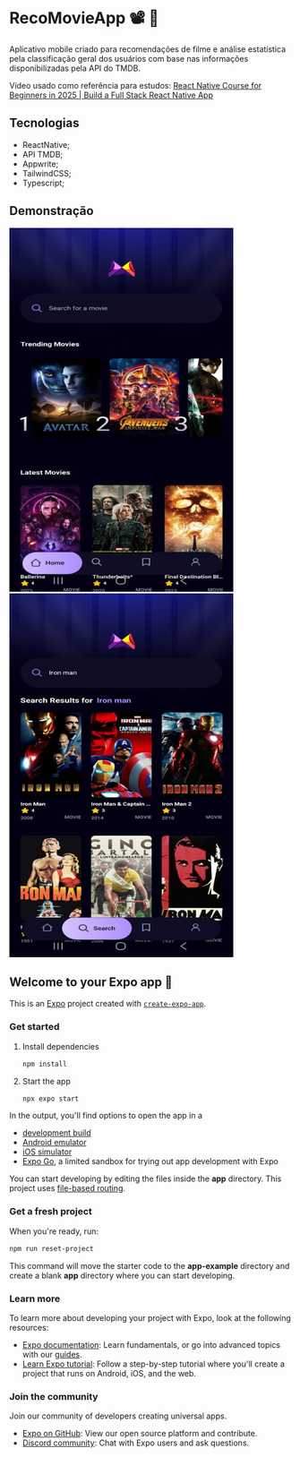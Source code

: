 # RecoMovieApp 📽 📱

Aplicativo mobile criado para recomendações de filme e análise estatística pela classificação geral dos usuários com base nas informações disponibilizadas pela API do TMDB.

Vídeo usado como referência para estudos: [React Native Course for Beginners in 2025 | Build a Full Stack React Native App
](https://www.youtube.com/watch?v=f8Z9JyB2EIE)

## Tecnologias

- ReactNative; 
- API TMDB;
- Appwrite;
- TailwindCSS;
- Typescript;

## Demonstração

<img src="./assets/images/demonstration/img1.jpg" width="400" height="650"> <img src="./assets/images/demonstration/img2.jpg" width="400" height="650">


## Welcome to your Expo app 👋

This is an [Expo](https://expo.dev) project created with [`create-expo-app`](https://www.npmjs.com/package/create-expo-app).

### Get started

1. Install dependencies

   ```bash
   npm install
   ```

2. Start the app

   ```bash
   npx expo start
   ```

In the output, you'll find options to open the app in a

- [development build](https://docs.expo.dev/develop/development-builds/introduction/)
- [Android emulator](https://docs.expo.dev/workflow/android-studio-emulator/)
- [iOS simulator](https://docs.expo.dev/workflow/ios-simulator/)
- [Expo Go](https://expo.dev/go), a limited sandbox for trying out app development with Expo

You can start developing by editing the files inside the **app** directory. This project uses [file-based routing](https://docs.expo.dev/router/introduction).

### Get a fresh project

When you're ready, run:

```bash
npm run reset-project
```

This command will move the starter code to the **app-example** directory and create a blank **app** directory where you can start developing.

### Learn more

To learn more about developing your project with Expo, look at the following resources:

- [Expo documentation](https://docs.expo.dev/): Learn fundamentals, or go into advanced topics with our [guides](https://docs.expo.dev/guides).
- [Learn Expo tutorial](https://docs.expo.dev/tutorial/introduction/): Follow a step-by-step tutorial where you'll create a project that runs on Android, iOS, and the web.

### Join the community

Join our community of developers creating universal apps.

- [Expo on GitHub](https://github.com/expo/expo): View our open source platform and contribute.
- [Discord community](https://chat.expo.dev): Chat with Expo users and ask questions.
